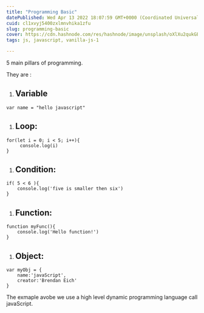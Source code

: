```yaml
---
title: "Programming Basic"
datePublished: Wed Apr 13 2022 18:07:59 GMT+0000 (Coordinated Universal Time)
cuid: cl1xvyj5400zxlmnvhika1zfu
slug: programming-basic
cover: https://cdn.hashnode.com/res/hashnode/image/unsplash/oXlXu2qukGE/upload/v1649871152767/Ufaa8sOPe.jpeg
tags: js, javascript, vanilla-js-1

---
```


5 main pillars of programming.

They are :

1. ## **Variable**
    

```plaintext
var name = "hello javascript"
```

1. ## **Loop:**
    

```plaintext
for(let i = 0; i < 5; i++){
     console.log(i)
}
```

1. ## **Condition:**
    

```plaintext
if( 5 < 6 ){
    console.log('five is smaller then six')
}
```

1. ## **Function:**
    

```plaintext
function myFunc(){
    console.log('Hello function!')
}
```

1. ## **Object:**
    

```plaintext
var myObj = {
    name:'javaScript',
    creator:'Brendan Eich'
}
```

The exmaple avobe we use a high level dynamic programming language call javaScript.